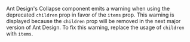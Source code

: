 Ant Design's Collapse component emits a warning when using the deprecated `children` prop in favor of the `items` prop. This warning is displayed because the `children` prop will be removed in the next major version of Ant Design. To fix this warning, replace the usage of `children` with `items`.
